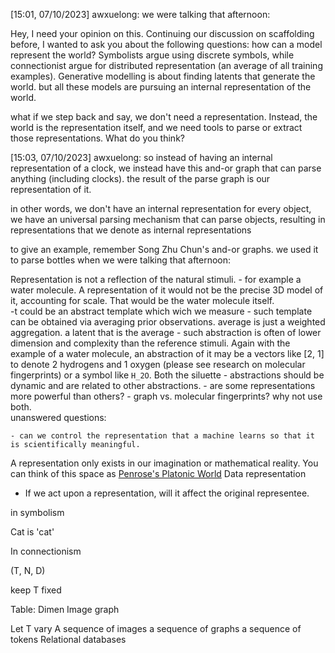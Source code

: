 [15:01, 07/10/2023] awxuelong: we were talking that afternoon:

Hey, I need your opinion on this. Continuing our discussion on scaffolding before, I wanted to ask you about the following questions: how can a model represent the world? Symbolists argue using discrete symbols, while connectionist argue for distributed representation (an average of all training examples). Generative modelling is about finding latents that generate the world.  but all these models are pursuing an internal representation of the world. 

what if we step back and say, we don't need a representation. Instead, the world is the representation itself, and we need tools to parse or extract those representations. What do you think?


[15:03, 07/10/2023] awxuelong: so instead of having an internal representation of a clock, we instead have this and-or graph that can parse anything (including clocks). the result of the parse graph is our representation of it. 

in other words, we don't have an internal representation for every object, we have an universal parsing mechanism that can parse objects, resulting in representations that we denote as internal representations

to give an example, remember Song Zhu Chun's and-or graphs. we used it to parse bottles when we were talking that afternoon:

Representation is not a reflection of the natural stimuli. 
    - for example a water molecule. A representation of it would not be the precise 3D model of it, accounting for scale. That would be the water molecule itself.  
    -t could be an abstract template which wich we measure
        - such template can be obtained via averaging prior observations. average is just a weighted aggregation.  a latent that is the average 
    - such abstraction is often of lower dimension and complexity than the reference stimuli. Again with the example of a water molecule, an abstraction of it may be a vectors like [2, 1] to denote 2 hydrogens and 1 oxygen  (please see research on molecular fingerprints) or a symbol like `H_2O`. Both the siluette 
    - abstractions should be dynamic and are related to other abstractions.
    - are some representations more powerful than others?
        - graph vs. molecular fingerprints? why not use both.  
unanswered questions:
    
    - can we control the representation that a machine learns so that it is scientifically meaningful.  

A representation only exists in our imagination or mathematical reality. You can think of this space as [Penrose's Platonic World](https://hrstraub.ch/en/the-theory-of-the-three-worlds-penrose/)
Data representation

- If we act upon a representation, will it affect the original representee. 

in symbolism

Cat is 'cat'

In connectionism

(T, N, D)

keep T fixed

Table: Dimen
Image
graph


Let T vary
A sequence of images
a sequence of graphs
a sequence of tokens
Relational databases